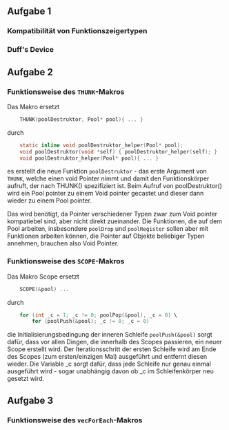 ## Aufgabe 1

### Kompatibilität von Funktionszeigertypen

### Duff's Device

## Aufgabe 2

### Funktionsweise des `THUNK`-Makros
Das Makro ersetzt

```C
    THUNK(poolDestruktor, Pool* pool){ ... }
```

durch 

```C
    static inline void poolDestruktor_helper(Pool* pool);
    void poolDestruktor(void *self) { poolDestruktor_helper(self); }
    void poolDestruktor_helper(Pool* pool){ ... }
```

es erstellt die neue Funktion `poolDestruktor` - das erste Argument von `THUNK`, welche einen void Pointer nimmt und damit den Funktionskörper aufruft, der nach THUNK() spezifiziert ist.
Beim Aufruf von poolDestruktor() wird ein Pool pointer zu einem Void pointer gecastet und dieser dann wieder zu einem Pool pointer.

Das wird benötigt, da Pointer verschiedener Typen zwar zum Void pointer kompatiebel sind, aber nicht direkt zueinander. Die Funktionen, die auf dem Pool arbeiten, insbesondere `poolDrop` und `poolRegister` sollen aber mit Funktionen arbeiten können, die Pointer auf Objekte beliebiger Typen annehmen, brauchen also Void Pointer.


### Funktionsweise des `SCOPE`-Makros
Das Makro Scope ersetzt

```C
    SCOPE(&pool) ...
```

durch

```C
    for (int _c = 1; _c != 0; poolPop(&pool), _c = 0) \
        for (poolPush(&pool); _c != 0; _c = 0)
```

die Initialisierungsbedingung der inneren Schleife `poolPush(&pool)` sorgt dafür, dass vor allen Dingen, die innerhalb des Scopes passieren, ein neuer Scope erstellt wird.
Der Iterationsschritt der ersten Schleife wird am Ende des Scopes (zum ersten/einzigen Mal) ausgeführt und entfernt diesen wieder. Die Variable _c sorgt dafür, dass jede Schleife nur genau einmal ausgeführt wird - sogar unabhängig davon ob _c im Schleifenkörper neu gesetzt wird.

## Aufgabe 3

### Funktionsweise des `vecForEach`-Makros
